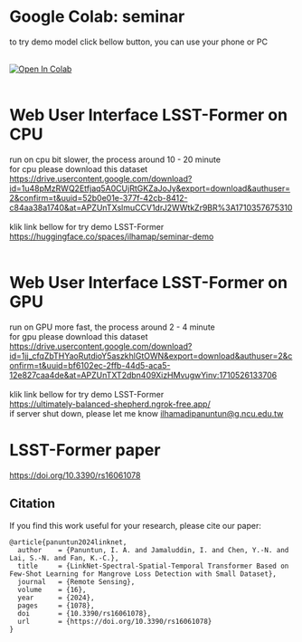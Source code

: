 # Google Colab: seminar
to try demo model click bellow button, you can use your phone or PC <br/><br/>

<a href="https://colab.research.google.com/github/ilham-ap/seminar/blob/main/seminar.ipynb" target="parent"><img src="https://colab.research.google.com/assets/colab-badge.svg" alt="Open In Colab"></a>
<br/>
<br/>

# Web User Interface LSST-Former on CPU
run on cpu bit slower, the process around 10 - 20 minute <br/>
for cpu please download this dataset https://drive.usercontent.google.com/download?id=1u48pMzRWQ2Etfjaq5A0CUjRtGKZaJoJy&export=download&authuser=2&confirm=t&uuid=52b0e01e-377f-42cb-8412-c84aa38a1740&at=APZUnTXslmuCCV1drJ2WWtkZr9BR%3A1710357675310 <br/><br/>
klik link bellow for try demo LSST-Former<br/>
https://huggingface.co/spaces/ilhamap/seminar-demo
<br/>
<br/>
# Web User Interface LSST-Former on GPU
run on GPU more fast, the process around 2 - 4 minute <br/>
for gpu please download this dataset https://drive.usercontent.google.com/download?id=1jj_cfqZbTHYaoRutdioY5aszkhlGtOWN&export=download&authuser=2&confirm=t&uuid=bf6102ec-2ffb-44d5-aca5-12e827caa4de&at=APZUnTXT2dbn409XizHMvugwYinv:1710526133706 <br/><br/>
klik link bellow for try demo LSST-Former<br/>
https://ultimately-balanced-shepherd.ngrok-free.app/ <br/> if server shut down, please let me know ilhamadipanuntun@g.ncu.edu.tw

# LSST-Former paper

https://doi.org/10.3390/rs16061078

## **Citation**
If you find this work useful for your research, please cite our paper:
```
@article{panuntun2024linknet,
  author    = {Panuntun, I. A. and Jamaluddin, I. and Chen, Y.-N. and Lai, S.-N. and Fan, K.-C.},
  title     = {LinkNet-Spectral-Spatial-Temporal Transformer Based on Few-Shot Learning for Mangrove Loss Detection with Small Dataset},
  journal   = {Remote Sensing},
  volume    = {16},
  year      = {2024},
  pages     = {1078},
  doi       = {10.3390/rs16061078},
  url       = {https://doi.org/10.3390/rs16061078}
}

```
